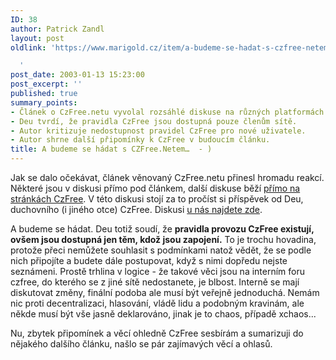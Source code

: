 ```yaml
---
ID: 38
author: Patrick Zandl
layout: post
oldlink: 'https://www.marigold.cz/item/a-budeme-se-hadat-s-czfree-netem

  '
post_date: 2003-01-13 15:23:00
post_excerpt: ''
published: true
summary_points:
- Článek o CzFree.netu vyvolal rozsáhlé diskuse na různých platformách.
- Deu tvrdí, že pravidla CzFree jsou dostupná pouze členům sítě.
- Autor kritizuje nedostupnost pravidel CzFree pro nové uživatele.
- Autor shrne další připomínky k CzFree v budoucím článku.
title: A budeme se hádat s CZFree.Netem…  - )
---
```


<p>
Jak se dalo očekávat, článek věnovaný CzFree.netu přinesl hromadu reakcí. Některé jsou v diskusi přímo pod článkem, další diskuse běží <A href="http://www.czfree.net/forum/showthread.php?s=&amp;threadid=2134" target=_blank>přímo na stránkách CzFree</A>. V této diskusi stojí za to pročíst si příspěvek od Deu, duchovního (i jiného otce) CzFree. Diskusi <A href="/rozbal_diskusi.html?diskuse=czfreenet&amp;vsechny_r=0">u nás najdete zde</A>.</p>

<p>
A budeme se hádat. Deu totiž soudí, že <STRONG>pravidla provozu CzFree existují, ovšem jsou dostupná jen těm, kdož jsou zapojení.</STRONG> To je trochu hovadina, protože přeci nemůžete souhlasit s podmínkami natož vědět, že se podle nich připojíte a budete dále postupovat, když s nimi dopředu nejste seznámeni. Prostě trhlina v logice - že takové věci jsou na interním foru czfree, do kterého se z jiné sítě nedostanete, je blbost. Interně se mají diskutovat změny, finální podoba ale musí být veřejně jednoduchá. Nemám nic proti decentralizaci, hlasování, vládě lidu a podobným kravinám, ale někde musí být vše jasně deklarováno, jinak je to chaos, případě xchaos...</p>

<p>
Nu, zbytek připomínek a věcí ohledně CzFree sesbírám a sumarizuji do nějakého dalšího článku, našlo se pár zajímavých věcí a ohlasů. </p>